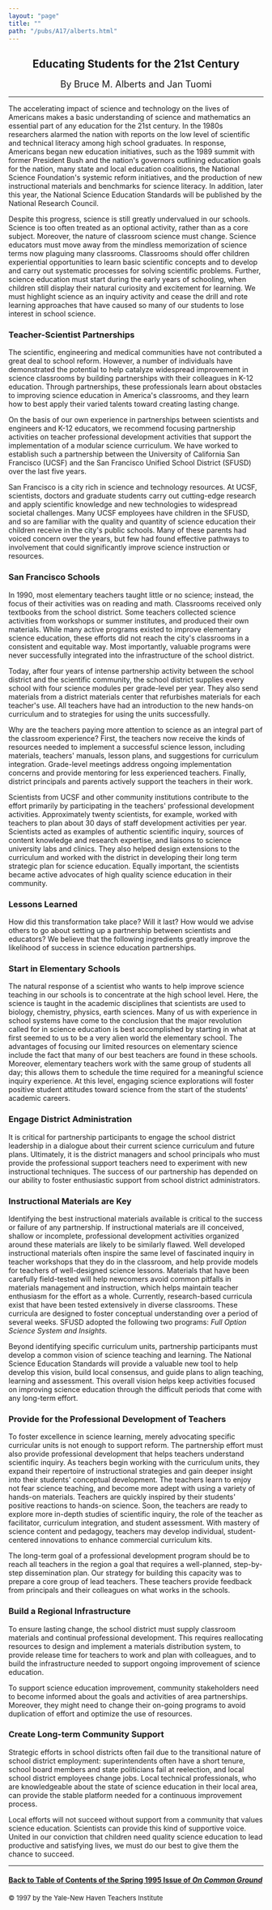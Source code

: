 ```yaml
---
layout: "page"
title: ""
path: "/pubs/A17/alberts.html"
---
```

<main>
<center><h2>
Educating Students for the 21st Century</h2>
<p><font size="+1">By Bruce M. Alberts and Jan Tuomi</font>
</p></center><hr/>
The accelerating impact of science and technology on the lives of
Americans makes a basic understanding of science and mathematics an
essential part of any education for the 21st century. In the 1980s
researchers alarmed the nation with reports on the low level of scientific
and technical literacy among high school graduates. In response, Americans
began new education initiatives, such as the 1989 summit with former
President Bush and the nation's governors outlining education goals for
the nation, many state and local education coalitions, the National
Science Foundation's systemic reform initiatives, and the production of
new instructional materials and benchmarks for science literacy. In
addition, later this year, the National Science Education Standards will
be published by the National Research Council.
<p>
Despite this progress, science is still greatly undervalued in our
schools. Science is too often treated as an optional activity, rather than
as a core subject. Moreover, the nature of classroom science must change.
Science educators must move away from the mindless memorization of science
terms now plaguing many classrooms. Classrooms should offer children
experiential opportunities to learn basic scientific concepts and to
develop and carry out systematic processes for solving scientific
problems. Further, science education must start during the early years of
schooling, when children still display their natural curiosity and
excitement for learning. We must highlight science as an inquiry activity
and cease the drill and rote learning approaches that have caused so many
of our students to lose interest in school science.
</p><h3>Teacher-Scientist Partnerships</h3>
The scientific, engineering and medical communities have not contributed a
great deal to school reform. However, a number of individuals have
demonstrated the potential to help catalyze widespread improvement in
science classrooms by building partnerships with their colleagues in K-12
education. Through partnerships, these professionals learn about obstacles
to improving science education in America's classrooms, and they learn how
to best apply their varied talents toward creating lasting change.
<p>
On the basis of our own experience in partnerships between scientists and
engineers and K-12 educators, we recommend focusing partnership activities
on teacher professional development activities that support the
implementation of a modular science curriculum. We have worked to
establish such a partnership between the University of California San
Francisco (UCSF) and the San Francisco Unified School District (SFUSD)
over the last five years.
</p><p>
San Francisco is a city rich in science and technology resources. At UCSF,
scientists, doctors and graduate students carry out cutting-edge research
and apply scientific knowledge and new technologies to widespread societal
challenges. Many UCSF employees have children in the SFUSD, and so are
familiar with the quality and quantity of science education their children
receive in the city's public schools. Many of these parents had voiced
concern over the years, but few had found effective pathways to
involvement that could significantly improve science instruction or
resources.
</p><h3>San Francisco Schools</h3>
In 1990, most elementary teachers taught little or no science; instead,
the focus of their activities was on reading and math. Classrooms received
only textbooks from the school district. Some teachers collected science
activities from workshops or summer institutes, and produced their own
materials. While many active programs existed to improve elementary
science education, these efforts did not reach the city's classrooms in a
consistent and equitable way. Most importantly, valuable programs were
never successfully integrated into the infrastructure of the school
district.
<p>
Today, after four years of intense partnership activity between the school
district and the scientific community, the school district supplies every
school with four science modules per grade-level per year. They also send
materials from a district materials center that refurbishes materials for
each teacher's use. All teachers have had an introduction to the new
hands-on curriculum and to strategies for using the units successfully.
</p><p>
Why are the teachers paying more attention to science as an integral part
of the classroom experience? First, the teachers now receive the kinds of
resources needed to implement a successful science lesson, including
materials, teachers' manuals, lesson plans, and suggestions for curriculum
integration. Grade-level meetings address ongoing implementation concerns
and provide mentoring for less experienced teachers. Finally, district
principals and parents actively support the teachers in their work.
</p><p>
Scientists from UCSF and other community institutions contribute to the
effort primarily by participating in the teachers' professional
development activities. Approximately twenty scientists, for example,
worked with teachers to plan about 30 days of staff development activities
per year. Scientists acted as examples of authentic scientific inquiry,
sources of content knowledge and research expertise, and liaisons to
science university labs and clinics. They also helped design extensions to
the curriculum and worked with the district in developing their long term
strategic plan for science education. Equally important, the scientists
became active advocates of high quality science education in their
community.
</p><h3>Lessons Learned</h3>
How did this transformation take place? Will it last? How would we advise
others to go about setting up a partnership between scientists and
educators? We believe that the following ingredients greatly improve the
likelihood of success in science education partnerships.
<h3>Start in Elementary Schools</h3>
The natural response of a scientist who wants to help improve science
teaching in our schools is to concentrate at the high school level. Here,
the science is taught in the academic disciplines that scientists are used
to   biology, chemistry, physics, earth sciences. Many of us with
experience in school systems have come to the conclusion that the major
revolution called for in science education is best accomplished by
starting in what at first seemed to us to be a very alien world   the
elementary school. The advantages of focusing our limited resources on
elementary science include the fact that many of our best teachers are
found in these schools. Moreover, elementary teachers work with the same
group of students all day; this allows them to schedule the time required
for a meaningful science inquiry experience. At this level, engaging
science explorations will foster positive student attitudes toward science
from the start of the students' academic careers.
<h3>Engage District Administration</h3>
It is critical for partnership participants to engage the school district
leadership in a dialogue about their current science curriculum and future
plans. Ultimately, it is the district managers and school principals who
must provide the professional support teachers need to experiment with new
instructional techniques. The success of our partnership has depended on
our ability to foster enthusiastic support from school district
administrators.
<h3>Instructional Materials are Key</h3>
Identifying the best instructional materials available is critical to the
success or failure of any partnership. If instructional materials are ill
conceived, shallow or incomplete, professional development activities
organized around these materials are likely to be similarly flawed. Well
developed instructional materials often inspire the same level of
fascinated inquiry in teacher workshops that they do in the classroom, and
help provide models for teachers of well-designed science lessons.
Materials that have been carefully field-tested will help newcomers avoid
common pitfalls in materials management and instruction, which helps
maintain teacher enthusiasm for the effort as a whole. Currently,
research-based curricula exist that have been tested extensively in
diverse classrooms. These curricula are designed to foster conceptual
understanding over a period of several weeks. SFUSD adopted the following
two programs: <i>Full Option Science System and Insights</i>.
<p>
Beyond identifying specific curriculum units, partnership participants
must develop a common vision of science teaching and learning. The
National Science Education Standards will provide a valuable new tool to
help develop this vision, build local consensus, and guide plans to align
teaching, learning and assessment. This overall vision helps keep
activities focused on improving science education through the difficult
periods that come with any long-term effort.
</p><h3>Provide for the Professional Development of Teachers</h3>
To foster excellence in science learning, merely advocating specific
curricular units is not enough to support reform. The partnership effort
must also provide professional development that helps teachers understand
scientific inquiry. As teachers begin working with the curriculum units,
they expand their repertoire of instructional strategies and gain deeper
insight into their students' conceptual development. The teachers learn to
enjoy   not fear   science teaching, and become more adept with using a
variety of hands-on materials. Teachers are quickly inspired by their
students' positive reactions to hands-on science. Soon, the teachers are
ready to explore more in-depth studies of scientific inquiry, the role of
the teacher as facilitator, curriculum integration, and student
assessment. With mastery of science content and pedagogy, teachers may
develop individual, student-centered innovations to enhance commercial
curriculum kits.
<p>
The long-term goal of a professional development program should be to
reach all teachers in the region   a goal that requires a well-planned,
step-by-step dissemination plan. Our strategy for building this capacity
was to prepare a core group of lead teachers. These teachers provide
feedback from principals and their colleagues on what works in the
schools.
</p><h3>Build a Regional Infrastructure</h3>
To ensure lasting change, the school district must supply classroom
materials and continual professional development. This requires
reallocating resources to design and implement a materials distribution
system, to provide release time for teachers to work and plan with
colleagues, and to build the infrastructure needed to support ongoing
improvement of science education.
<p>
To support science education improvement, community stakeholders need to
become informed about the goals and activities of area partnerships.
Moreover, they might need to change their on-going programs to avoid
duplication of effort and optimize the use of resources.
</p><h3>Create Long-term Community Support</h3>
Strategic efforts in school districts often fail due to the transitional
nature of school district employment: superintendents often have a short
tenure, school board members and state politicians fail at reelection, and
local school district employees change jobs. Local technical
professionals, who are knowledgeable about the state of science education
in their local area, can provide the stable platform needed for a
continuous improvement process.
<p>
Local efforts will not succeed without support from a community that
values science education. Scientists can provide this kind of supportive
voice. United in our conviction that children need quality science
education to lead productive and satisfying lives, we must do our best to
give them the chance to succeed. 
</p><hr/>
<h4><a href=".\">Back to
Table of Contents of the Spring 1995 Issue of <i>On Common
Ground</i></a>
</h4>
<font size="-1">© 1997 by the Yale-New Haven Teachers Institute
</font></main>